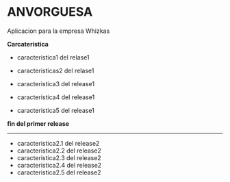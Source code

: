 # ANVORGUESA


Aplicacion para la empresa Whizkas

**Carcateristica**

+ caracteristica1 del relase1

+ caracteristicas2 del relase1

+ caracteristica3 del release1

+ caracteristica4 del release1

+ caracteristica5 del release1

**fin del primer release**
___

+ caracteristica2.1 del release2
+ caracteristica2.2 del release2
+ caracteristica2.3 del release2
+ caracteristica2.4 del release2
+ caracteristica2.5 del release2
